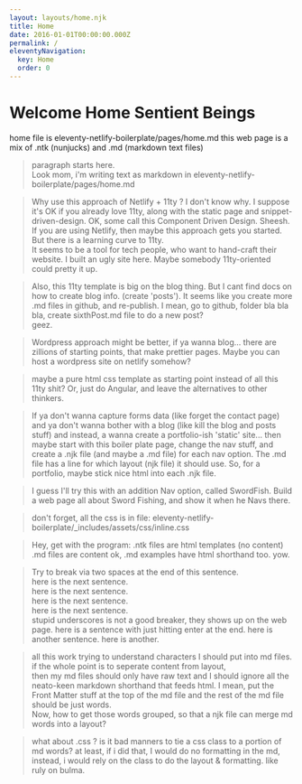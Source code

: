 ```yaml
---
layout: layouts/home.njk
title: Home
date: 2016-01-01T00:00:00.000Z
permalink: /
eleventyNavigation:
  key: Home
  order: 0
---
```

# Welcome Home Sentient Beings
home file is eleventy-netlify-boilerplate/pages/home.md
this web page is a mix of .ntk (nunjucks)  and  .md (markdown text files)

> paragraph starts here.  
Look mom, i'm writing text as markdown in eleventy-netlify-boilerplate/pages/home.md

>Why use this approach of Netlify + 11ty ?
I don't know why.  I suppose it's OK if you already love 11ty,
along with the static page and snippet-driven-design.
OK, some call this Component Driven Design.  Sheesh.
If you are using Netlify, then maybe this approach gets you started.
But there is a learning curve to 11ty.  
It seems to be a tool for tech people, 
who want to hand-craft their website.
I built an ugly site here.  Maybe somebody 11ty-oriented could pretty it up.


>Also, this 11ty template is big on the blog thing. 
But I cant find docs on how to create blog info. (create 'posts').
It seems like you create more .md files in github, and re-publish.
I mean, go to github, folder bla bla bla, create sixthPost.md file 
to do a new post?  
geez.

>Wordpress approach might be better, if ya wanna blog... 
there are zillions of starting points,
that make prettier pages.
Maybe you can host a wordpress site on netlify somehow?


>maybe a pure html css template as starting point instead of all this 11ty shit?
Or, just do Angular, and leave the alternatives to other thinkers.

>If ya don't wanna capture forms data (like forget the contact page)
and ya don't wanna bother with a blog  (like kill the blog and posts stuff)
and instead, a wanna create a portfolio-ish 'static' site...
then maybe start with this boiler plate page,  change the nav stuff,
and create a .njk file (and maybe a .md file)  for each nav option.
The .md file has a line for which layout (njk file) it should use.
So, for a portfolio, maybe stick nice html into each .njk file.

>I guess I'll try this with an addition Nav option, called SwordFish.
Build a web page all about Sword Fishing, and show it when he Navs there.


>don't forget, all the css is in file:
eleventy-netlify-boilerplate/_includes/assets/css/inline.css



> Hey, get with the program:
.ntk files are html templates (no content)
.md files are content
ok, .md examples have html shorthand too.
yow.  

> Try to break via two spaces at the end of this sentence.  
here is the next sentence.  
here is the next sentence.  
here is the next sentence.  
here is the next sentence.  
stupid underscores is not a good breaker,
they shows up on the web page.
here is a sentence with just hitting enter at the end.
here is another sentence.
here is another.


> all this work trying to understand characters I should put into md files.   
if the whole point is to seperate content from layout,  
then my md files should only have raw text and I should ignore all the neato-keen markdown shorthand that feeds html.
I mean, put the Front Matter stuff at the top of the md file and the rest of the md file should be just words.  
Now, how to get those words grouped, so that a njk file can merge md words into a layout?

> what about .css ?
is it bad manners to tie a css class to a portion of md words?
at least, if i did that, I would do no formatting in the md,
instead, i would rely on the class to do the layout & formatting.
like ruly on bulma.

